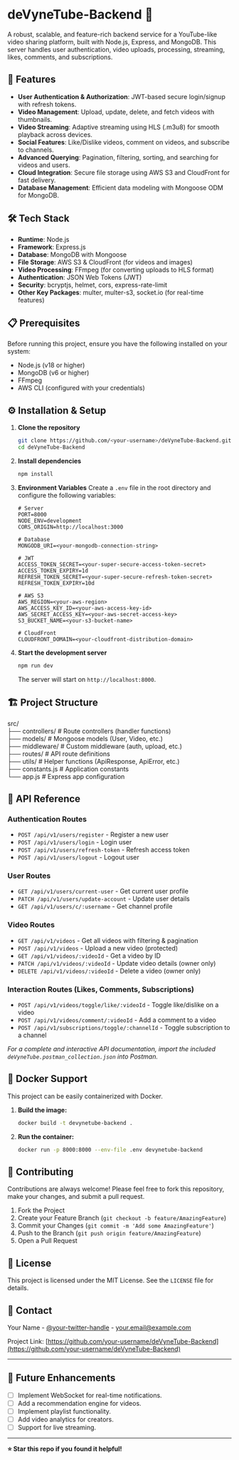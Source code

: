 # deVyneTube-Backend 🎥

A robust, scalable, and feature-rich backend service for a YouTube-like video sharing platform, built with Node.js, Express, and MongoDB. This server handles user authentication, video uploads, processing, streaming, likes, comments, and subscriptions.

## 🚀 Features

-   **User Authentication & Authorization**: JWT-based secure login/signup with refresh tokens.
-   **Video Management**: Upload, update, delete, and fetch videos with thumbnails.
-   **Video Streaming**: Adaptive streaming using HLS (.m3u8) for smooth playback across devices.
-   **Social Features**: Like/Dislike videos, comment on videos, and subscribe to channels.
-   **Advanced Querying**: Pagination, filtering, sorting, and searching for videos and users.
-   **Cloud Integration**: Secure file storage using AWS S3 and CloudFront for fast delivery.
-   **Database Management**: Efficient data modeling with Mongoose ODM for MongoDB.

## 🛠️ Tech Stack

-   **Runtime**: Node.js
-   **Framework**: Express.js
-   **Database**: MongoDB with Mongoose
-   **File Storage**: AWS S3 & CloudFront (for videos and images)
-   **Video Processing**: FFmpeg (for converting uploads to HLS format)
-   **Authentication**: JSON Web Tokens (JWT)
-   **Security**: bcryptjs, helmet, cors, express-rate-limit
-   **Other Key Packages**: multer, multer-s3, socket.io (for real-time features)

## 📋 Prerequisites

Before running this project, ensure you have the following installed on your system:

-   Node.js (v18 or higher)
-   MongoDB (v6 or higher)
-   FFmpeg
-   AWS CLI (configured with your credentials)

## ⚙️ Installation & Setup

1.  **Clone the repository**
    ```bash
    git clone https://github.com/<your-username>/deVyneTube-Backend.git
    cd deVyneTube-Backend
    ```

2.  **Install dependencies**
    ```bash
    npm install
    ```

3.  **Environment Variables**
    Create a `.env` file in the root directory and configure the following variables:
    ```env
    # Server
    PORT=8000
    NODE_ENV=development
    CORS_ORIGIN=http://localhost:3000

    # Database
    MONGODB_URI=<your-mongodb-connection-string>

    # JWT
    ACCESS_TOKEN_SECRET=<your-super-secure-access-token-secret>
    ACCESS_TOKEN_EXPIRY=1d
    REFRESH_TOKEN_SECRET=<your-super-secure-refresh-token-secret>
    REFRESH_TOKEN_EXPIRY=10d

    # AWS S3
    AWS_REGION=<your-aws-region>
    AWS_ACCESS_KEY_ID=<your-aws-access-key-id>
    AWS_SECRET_ACCESS_KEY=<your-aws-secret-access-key>
    S3_BUCKET_NAME=<your-s3-bucket-name>

    # CloudFront
    CLOUDFRONT_DOMAIN=<your-cloudfront-distribution-domain>
    ```

4.  **Start the development server**
    ```bash
    npm run dev
    ```
    The server will start on `http://localhost:8000`.

## 🏗️ Project Structure

src/ <br/>
├── controllers/ # Route controllers (handler functions) <br/>
├── models/ # Mongoose models (User, Video, etc.) <br/>
├── middleware/ # Custom middleware (auth, upload, etc.) <br/>
├── routes/ # API route definitions <br/>
├── utils/ # Helper functions (ApiResponse, ApiError, etc.) <br/>
├── constants.js # Application constants <br/>
└── app.js # Express app configuration <br/>


## 📡 API Reference

### Authentication Routes
-   `POST /api/v1/users/register` - Register a new user
-   `POST /api/v1/users/login` - Login user
-   `POST /api/v1/users/refresh-token` - Refresh access token
-   `POST /api/v1/users/logout` - Logout user

### User Routes
-   `GET /api/v1/users/current-user` - Get current user profile
-   `PATCH /api/v1/users/update-account` - Update user details
-   `GET /api/v1/users/c/:username` - Get channel profile

### Video Routes
-   `GET /api/v1/videos` - Get all videos with filtering & pagination
-   `POST /api/v1/videos` - Upload a new video (protected)
-   `GET /api/v1/videos/:videoId` - Get a video by ID
-   `PATCH /api/v1/videos/:videoId` - Update video details (owner only)
-   `DELETE /api/v1/videos/:videoId` - Delete a video (owner only)

### Interaction Routes (Likes, Comments, Subscriptions)
-   `POST /api/v1/videos/toggle/like/:videoId` - Toggle like/dislike on a video
-   `POST /api/v1/videos/comment/:videoId` - Add a comment to a video
-   `POST /api/v1/subscriptions/toggle/:channelId` - Toggle subscription to a channel

*For a complete and interactive API documentation, import the included `deVyneTube.postman_collection.json` into Postman.*

## 🐳 Docker Support

This project can be easily containerized with Docker.

1.  **Build the image:**
    ```bash
    docker build -t devynetube-backend .
    ```

2.  **Run the container:**
    ```bash
    docker run -p 8000:8000 --env-file .env devynetube-backend
    ```

## 🤝 Contributing

Contributions are always welcome! Please feel free to fork this repository, make your changes, and submit a pull request.

1.  Fork the Project
2.  Create your Feature Branch (`git checkout -b feature/AmazingFeature`)
3.  Commit your Changes (`git commit -m 'Add some AmazingFeature'`)
4.  Push to the Branch (`git push origin feature/AmazingFeature`)
5.  Open a Pull Request

## 📄 License

This project is licensed under the MIT License. See the `LICENSE` file for details.

## 👤 Contact

Your Name - [@your-twitter-handle](https://twitter.com/your-handle) - your.email@example.com

Project Link: [https://github.com/your-username/deVyneTube-Backend](https://github.com/your-username/deVyneTube-Backend)

---

## 🎯 Future Enhancements

-   [ ] Implement WebSocket for real-time notifications.
-   [ ] Add a recommendation engine for videos.
-   [ ] Implement playlist functionality.
-   [ ] Add video analytics for creators.
-   [ ] Support for live streaming.

---

**⭐ Star this repo if you found it helpful!**
